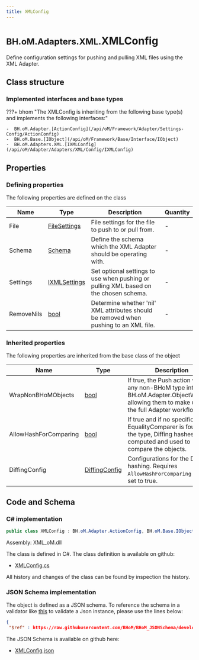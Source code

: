```yaml
---
title: XMLConfig
---
```


# <small>BH.oM.Adapters.XML.</small>**XMLConfig**

Define configuration settings for pushing and pulling XML files using the XML Adapter.

## Class structure

### Implemented interfaces and base types

???+ bhom "The XMLConfig is inheriting from the following base type(s) and implements the following interfaces:"

    -  BH.oM.Adapter.[ActionConfig](/api/oM/Framework/Adapter/Settings-Config/ActionConfig)
    -  BH.oM.Base.[IObject](/api/oM/Framework/Base/Interface/IObject)
    -  BH.oM.Adapters.XML.[IXMLConfig](/api/oM/Adapter/Adapters/XML/Config/IXMLConfig)


## Properties



### Defining properties

The following properties are defined on the class

| Name             | Type             | Description      | Quantity         |
|------------------|------------------|------------------|------------------|
| File | [FileSettings](/api/oM/Framework/Adapter/FileSettings) | File settings for the file to push to or pull from. | - |
| Schema | [Schema](/api/oM/Adapter/Adapters/XML/Enums/Schema) | Define the schema which the XML Adapter should be operating with. | - |
| Settings | [IXMLSettings](/api/oM/Adapter/Adapters/XML/Settings/IXMLSettings) | Set optional settings to use when pushing or pulling XML based on the chosen schema. | - |
| RemoveNils | [bool](https://learn.microsoft.com/en-us/dotnet/api/System.Boolean?view=netstandard-2.0) | Determine whether 'nil' XML attributes should be removed when pushing to an XML file. | - |


### Inherited properties
The following properties are inherited from the base class of the object

| Name             | Type             | Description      | Quantity         |
|------------------|------------------|------------------|------------------|
| WrapNonBHoMObjects | [bool](https://learn.microsoft.com/en-us/dotnet/api/System.Boolean?view=netstandard-2.0) | If true, the Push action wraps any non-BHoM type into a BH.oM.Adapter.ObjectWrapper, allowing them to make use of the full Adapter workflow. | - |
| AllowHashForComparing | [bool](https://learn.microsoft.com/en-us/dotnet/api/System.Boolean?view=netstandard-2.0) | If true and if no specific EqualityComparer is found for the type, Diffing hashes are computed and used to compare the objects. | - |
| DiffingConfig | [DiffingConfig](/api/oM/Framework/Diffing/DiffingConfig) | Configurations for the Diffing hashing. Requires `AllowHashForComparing` to be set to true. | - |


## Code and Schema

### C# implementation

``` C# title="C#"
public class XMLConfig : BH.oM.Adapter.ActionConfig, BH.oM.Base.IObject, BH.oM.Adapters.XML.IXMLConfig
```

Assembly: XML_oM.dll

The class is defined in C#. The class definition is available on github:

- [XMLConfig.cs](https://github.com/BHoM/XML_Toolkit/blob/develop/XML_oM/Config\XMLConfig.cs)

All history and changes of the class can be found by inspection the history.
### JSON Schema implementation

The object is defined as a JSON schema. To reference the schema in a validator like [this](https://www.jsonschemavalidator.net/) to validate a Json instance, please use the lines below:

``` json title="JSON Schema"
{
 "$ref" : https://raw.githubusercontent.com/BHoM/BHoM_JSONSchema/develop/XML_oM/XMLConfig.json}
```

The JSON Schema is available on github here:

- [XMLConfig.json](https://github.com/BHoM/BHoM_JSONSchema/blob/develop/XML_oM/XMLConfig.json)
